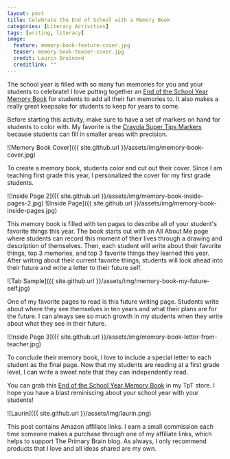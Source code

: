 ```yaml
---
layout: post
title: Celebrate the End of School with a Memory Book
categories: [Literacy Activities]
tags: [writing, literacy]
image:
  feature: memory-book-feature-cover.jpg
  teaser: memory-book-teaser-cover.jpg
  credit: Laurin Brainard
  creditlink: ""
---
```

The school year is filled with so many fun memories for you and your students to celebrate! I love putting together an [End of the School Year Memory Book](http://bit.ly/2x7rnSt) for students to add all their fun memories to. It also makes a really great keepsake for students to keep for years to come. 

Before starting this activity, make sure to have a set of markers on hand for students to color with. My favorite is the <a target="_blank" href="https://www.amazon.com/gp/product/B01GTEB6OO/ref=as_li_tl?ie=UTF8&camp=1789&creative=9325&creativeASIN=B01GTEB6OO&linkCode=as2&tag=theprimarybra-20&linkId=1f61df008f80ad77cca947add561ecfb">Crayola Super Tips Markers</a><img src="//ir-na.amazon-adsystem.com/e/ir?t=theprimarybra-20&l=am2&o=1&a=B01GTEB6OO" width="1" height="1" border="0" alt="" style="border:none !important; margin:0px !important;" /> because students can fill in smaller areas with precision. 

![Memory Book Cover]({{ site.github.url }}/assets/img/memory-book-cover.jpg)

To create a memory book, students color and cut out their cover. Since I am teaching first grade this year, I personalized the cover for my first grade students. 

![Inside Page 2]({{ site.github.url }}/assets/img/memory-book-inside-pages-2.jpg)
![Inside Page]({{ site.github.url }}/assets/img/memory-book-inside-pages.jpg)

This memory book is filled with ten pages to describe all of your student's favorite things this year. The book starts out with an All About Me page where students can record this moment of their lives through a drawing and description of themselves. Then, each student will write about their favorite things, top 3 memories, and top 3 favorite things they learned this year. After writing about their current favorite things, students will look ahead into their future and write a letter to their future self. 

![Tab Sample]({{ site.github.url }}/assets/img/memory-book-my-future-self.jpg)

One of my favorite pages to read is this future writing page. Students write about where they see themselves in ten years and what their plans are for the future. I can always see so much growth in my students when they write about what they see in their future. 

![Inside Page 3]({{ site.github.url }}/assets/img/memory-book-letter-from-teacher.jpg)

To conclude their memory book, I love to include a special letter to each student as the final page. Now that my students are reading at a first grade level, I can write a sweet note that they can independently read. 

You can grab this [End of the School Year Memory Book](http://bit.ly/2x7rnSt) in my TpT store. I hope you have a blast reminiscing about your school year with your students!

![Laurin]({{ site.github.url }}/assets/img/laurin.png)

This post contains Amazon affiliate links. I earn a small commission each time someone makes a purchase through one of my affiliate links, which helps to support The Primary Brain blog. As always, I only recommend products that I love and all ideas shared are my own. 